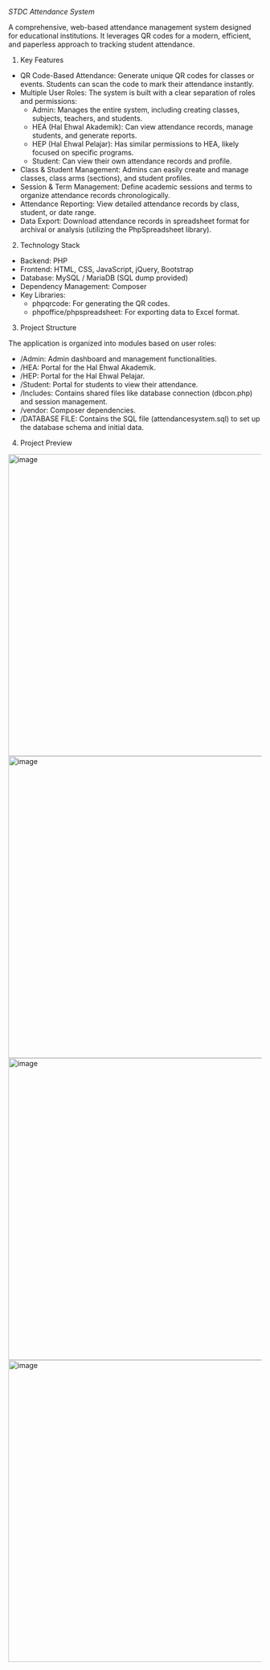 *STDC Attendance System*

  A comprehensive, web-based attendance management system designed for educational
  institutions. It leverages QR codes for a modern, efficient, and paperless approach to
  tracking student attendance.

  1) Key Features

   * QR Code-Based Attendance: Generate unique QR codes for classes or events. Students can
     scan the code to mark their attendance instantly.
   * Multiple User Roles: The system is built with a clear separation of roles and
     permissions:
       * Admin: Manages the entire system, including creating classes, subjects, teachers,
         and students.
       * HEA (Hal Ehwal Akademik): Can view attendance records, manage students, and
         generate reports.
       * HEP (Hal Ehwal Pelajar): Has similar permissions to HEA, likely focused on
         specific programs.
       * Student: Can view their own attendance records and profile.
   * Class & Student Management: Admins can easily create and manage classes, class arms
     (sections), and student profiles.
   * Session & Term Management: Define academic sessions and terms to organize attendance
     records chronologically.
   * Attendance Reporting: View detailed attendance records by class, student, or date range.
   * Data Export: Download attendance records in spreadsheet format for archival or analysis
     (utilizing the PhpSpreadsheet library).

  2) Technology Stack

   * Backend: PHP
   * Frontend: HTML, CSS, JavaScript, jQuery, Bootstrap
   * Database: MySQL / MariaDB (SQL dump provided)
   * Dependency Management: Composer
   * Key Libraries:
       * phpqrcode: For generating the QR codes.
       * phpoffice/phpspreadsheet: For exporting data to Excel format.

  3) Project Structure

  The application is organized into modules based on user roles:

   * /Admin: Admin dashboard and management functionalities.
   * /HEA: Portal for the Hal Ehwal Akademik.
   * /HEP: Portal for the Hal Ehwal Pelajar.
   * /Student: Portal for students to view their attendance.
   * /Includes: Contains shared files like database connection (dbcon.php) and session
     management.
   * /vendor: Composer dependencies.
   * /DATABASE FILE: Contains the SQL file (attendancesystem.sql) to set up the database
     schema and initial data.
     
  4)  Project Preview

 <img width="800" height="600" alt="image" src="https://github.com/user-attachments/assets/546667e9-9d96-4f87-bcaa-fd8f310ea06f" />
 </br>

 <img width="800" height="600" alt="image" src="https://github.com/user-attachments/assets/2f0deac1-671c-46ac-878d-a8c4cf78796c" />
 </br>
 <img width="800" height="600" alt="image" src="https://github.com/user-attachments/assets/9aa3eb46-96a7-4320-8a56-cf6bbe6a3afe" />
 </br>
 <img width="800" height="600" alt="image" src="https://github.com/user-attachments/assets/68f2e150-9cfb-479a-8fea-10fad9d17523" />







